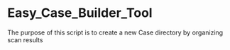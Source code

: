 # Easy_Case_Builder_Tool
The purpose of this script is to create a new Case directory by organizing scan results
